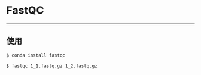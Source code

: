 # FastQC

---

## 使用

``` bash
$ conda install fastqc
```

``` bash
$ fastqc 1_1.fastq.gz 1_2.fastq.gz
```
